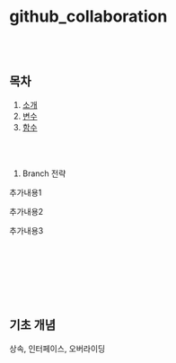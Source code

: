 # github_collaboration

<br><br>

## 목차

1. [소개](#소개)
2. [변수](#변수)
3. [함수](#함수)

<br><br>

1. Branch 전략

추가내용1

추가내용2

추가내용3

<br>


<br>


<br>

<br><br>

## **기초 개념**

상속, 인터페이스, 오버라이딩
